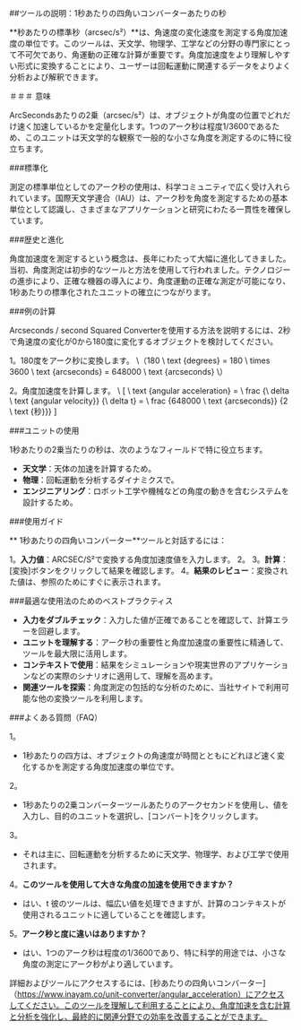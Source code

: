##ツールの説明：1秒あたりの四角いコンバーターあたりの秒

**秒あたりの標準秒（arcsec/s²）**は、角速度の変化速度を測定する角度加速度の単位です。このツールは、天文学、物理学、工学などの分野の専門家にとって不可欠であり、角運動の正確な計算が重要です。角度加速度をより理解しやすい形式に変換することにより、ユーザーは回転運動に関連するデータをよりよく分析および解釈できます。

＃＃＃ 意味

ArcSecondsあたりの2乗（arcsec/s²）は、オブジェクトが角度の位置でどれだけ速く加速しているかを定量化します。1つのアーク秒は程度1/3600であるため、このユニットは天文学的な観察で一般的な小さな角度を測定するのに特に役立ちます。

###標準化

測定の標準単位としてのアーク秒の使用は、科学コミュニティで広く受け入れられています。国際天文学連合（IAU）は、アーク秒を角度を測定するための基本単位として認識し、さまざまなアプリケーションと研究にわたる一貫性を確保しています。

###歴史と進化

角度加速度を測定するという概念は、長年にわたって大幅に進化してきました。当初、角度測定は初歩的なツールと方法を使用して行われました。テクノロジーの進歩により、正確な機器の導入により、角度運動の正確な測定が可能になり、1秒あたりの標準化されたユニットの確立につながります。

###例の計算

Arcseconds / second Squared Converterを使用する方法を説明するには、2秒で角速度の変化が0から180度に変化するオブジェクトを検討してください。

1。180度をアーク秒に変換します。
\（180 \ text {degrees} = 180 \ times 3600 \ text {arcseconds} = 648000 \ text {arcseconds} \）

2。角度加速度を計算します。
\ [
\ text {angular acceleration} = \ frac {\ delta \ text {angular velocity}} {\ delta t} = \ frac {648000 \ text {arcseconds}} {2 \ text {秒}}}
\]

###ユニットの使用

1秒あたりの2乗当たりの秒は、次のようなフィールドで特に役立ちます。

-  **天文学**：天体の加速を計算するため。
-  **物理**：回転運動を分析するダイナミクスで。
-  **エンジニアリング**：ロボット工学や機械などの角度の動きを含むシステムを設計するため。

###使用ガイド

** 1秒あたりの四角いコンバーター**ツールと対話するには：

1。**入力値**：ARCSEC/S²で変換する角度加速度値を入力します。
2。
3。**計算**：[変換]ボタンをクリックして結果を確認します。
4。**結果のレビュー**：変換された値は、参照のためにすぐに表示されます。

###最適な使用法のためのベストプラクティス

-  **入力をダブルチェック**：入力した値が正確であることを確認して、計算エラーを回避します。
-  **ユニットを理解する**：アーク秒の重要性と角度加速度の重要性に精通して、ツールを最大限に活用します。
-  **コンテキストで使用**：結果をシミュレーションや現実世界のアプリケーションなどの実際のシナリオに適用して、理解を高めます。
-  **関連ツールを探索**：角度測定の包括的な分析のために、当社サイトで利用可能な他の変換ツールを利用します。

###よくある質問（FAQ）

1。
-  1秒あたりの四方は、オブジェクトの角速度が時間とともにどれほど速く変化するかを測定する角度加速度の単位です。

2。
-  1秒あたりの2乗コンバーターツールあたりのアークセカンドを使用し、値を入力し、目的のユニットを選択し、[コンバート]をクリックします。

3。
- それは主に、回転運動を分析するために天文学、物理学、および工学で使用されます。

4。**このツールを使用して大きな角度の加速を使用できますか？**
- はい、t 彼のツールは、幅広い値を処理できますが、計算のコンテキストが使用されるユニットに適していることを確認します。

5。**アーク秒と度に違いはありますか？**
- はい、1つのアーク秒は程度の1/3600であり、特に科学的用途では、小さな角度の測定にアーク秒がより適しています。

詳細およびツールにアクセスするには、[秒あたりの四角いコンバーター]（https://www.inayam.co/unit-converter/angular_acceleration）にアクセスしてください。このツールを理解して利用することにより、角度加速を含む計算と分析を強化し、最終的に関連分野での効率を改善することができます。